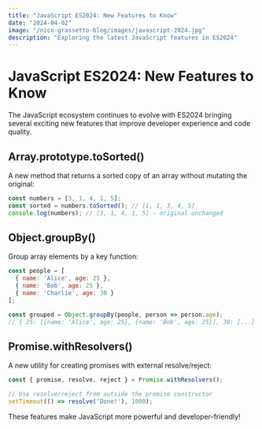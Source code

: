 ```yaml
---
title: "JavaScript ES2024: New Features to Know"
date: "2024-04-02"
image: "/nico-grassetto-blog/images/javascript-2024.jpg"
description: "Exploring the latest JavaScript features in ES2024"
---
```


# JavaScript ES2024: New Features to Know

The JavaScript ecosystem continues to evolve with ES2024 bringing several exciting new features that improve developer experience and code quality.

## Array.prototype.toSorted()

A new method that returns a sorted copy of an array without mutating the original:

```javascript
const numbers = [3, 1, 4, 1, 5];
const sorted = numbers.toSorted(); // [1, 1, 3, 4, 5]
console.log(numbers); // [3, 1, 4, 1, 5] - original unchanged
```

## Object.groupBy()

Group array elements by a key function:

```javascript
const people = [
  { name: 'Alice', age: 25 },
  { name: 'Bob', age: 25 },
  { name: 'Charlie', age: 30 }
];

const grouped = Object.groupBy(people, person => person.age);
// { 25: [{name: 'Alice', age: 25}, {name: 'Bob', age: 25}], 30: [...] }
```

## Promise.withResolvers()

A new utility for creating promises with external resolve/reject:

```javascript
const { promise, resolve, reject } = Promise.withResolvers();

// Use resolve/reject from outside the promise constructor
setTimeout(() => resolve('Done!'), 1000);
```

These features make JavaScript more powerful and developer-friendly!
